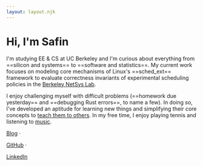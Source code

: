 ```yaml
---
layout: layout.njk
---
```


<div id="v">
  <div id="circle"></div>
  <h1>Hi, I'm Safin</h1>
</div>

<div class="content mb-20">

I'm studying EE & CS at UC Berkeley and I'm curious about everything from ==silicon and systems== to ==software and statistics==. My current work focuses on modeling core mechanisms of Linux's ==sched_ext== framework to evaluate correctness invariants of experimental scheduling policies in the [Berkeley NetSys Lab](https://netsys.cs.berkeley.edu).

I enjoy challenging myself with difficult problems (==homework due yesterday== and ==debugging Rust errors==, to name a few). In doing so, I've developed an aptitude for learning new things and simplifying their core concepts to <a href="/posts/linux-visually/" target="_self">teach them to others</a>. In my free time, I enjoy playing tennis and listening to [music](https://open.spotify.com/artist/7isCii8IZOBPInAYFn2n5Q).

</div>

<div class="meta-links">

  <a href="/blog" target="_self">Blog</a> · 

  [GitHub](https://github.com/safinsingh) · 

  [LinkedIn](https://www.linkedin.com/in/safinsingh/)

</div>
